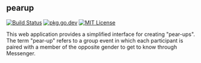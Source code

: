 ## pearup

[![Build Status](https://ci.quickmediasolutions.com/buildStatus/icon?job=pearup)](https://ci.quickmediasolutions.com/job/pearup/)
[![pkg.go.dev](https://pkg.go.dev/badge/github.com/reformed-harmony/pearup?status.svg)](https://pkg.go.dev/github.com/reformed-harmony/pearup)
[![MIT License](http://img.shields.io/badge/license-MIT-9370d8.svg?style=flat)](http://opensource.org/licenses/MIT)

This web application provides a simplified interface for creating "pear-ups". The term "pear-up" refers to a group event in which each participant is paired with a member of the opposite gender to get to know through Messenger.
